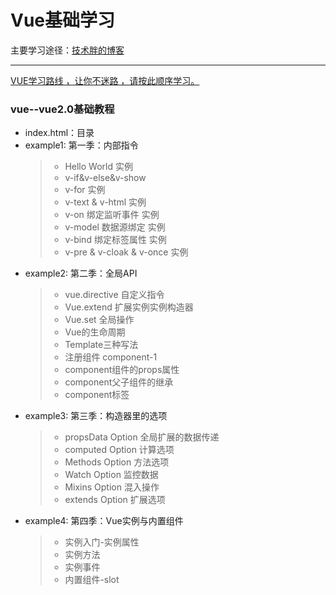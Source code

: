 # Vue基础学习

主要学习途径：[技术胖的博客](http://jspang.com/)

-----

[VUE学习路线 ，让你不迷路 ，请按此顺序学习。](http://jspang.com/2018/01/21/vue-timeline/)

### vue--vue2.0基础教程
- index.html：目录
- example1: 第一季：内部指令
  >- Hello World 实例
  >- v-if&v-else&v-show
  >- v-for 实例
  >- v-text & v-html 实例
  >- v-on 绑定监听事件 实例
  >- v-model 数据源绑定 实例
  >- v-bind 绑定标签属性 实例
  >- v-pre & v-cloak & v-once 实例
- example2: 第二季：全局API
  >- vue.directive 自定义指令
  >- Vue.extend 扩展实例实例构造器
  >- Vue.set 全局操作
  >- Vue的生命周期
  >- Template三种写法
  >- 注册组件 component-1
  >- component组件的props属性
  >- component父子组件的继承
  >- component标签
- example3: 第三季：构造器里的选项
  >- propsData Option 全局扩展的数据传递
  >- computed Option 计算选项
  >- Methods Option 方法选项
  >- Watch Option 监控数据
  >- Mixins Option 混入操作
  >- extends Option 扩展选项
- example4: 第四季：Vue实例与内置组件
  >- 实例入门-实例属性
  >- 实例方法
  >- 实例事件
  >- 内置组件-slot
